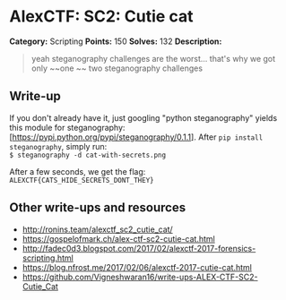 # AlexCTF: SC2: Cutie cat

**Category:** Scripting
**Points:** 150
**Solves:** 132
**Description:**

> yeah steganography challenges are the worst... that's why we got only ~~one
> ~~ two steganography challenges 

## Write-up

If you don't already have it, just googling "python steganography" yields this module for steganography: [https://pypi.python.org/pypi/steganography/0.1.1]. After `pip install steganography`, simply run:  
`$ steganography -d cat-with-secrets.png`  

After a few seconds, we get the flag:  
`ALEXCTF{CATS_HIDE_SECRETS_DONT_THEY}`

## Other write-ups and resources

 * http://ronins.team/alexctf_sc2_cutie_cat/
 * https://gospelofmark.ch/alex-ctf-sc2-cutie-cat.html
 * http://fadec0d3.blogspot.com/2017/02/alexctf-2017-forensics-scripting.html
 * https://blog.nfrost.me/2017/02/06/alexctf-2017-cutie-cat.html
 * https://github.com/Vigneshwaran16/write-ups-ALEX-CTF-SC2-Cutie_Cat
